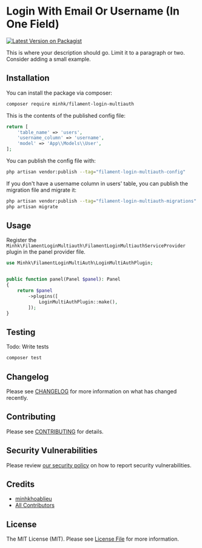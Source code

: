 # Login With Email Or Username (In One Field)

[![Latest Version on Packagist](https://img.shields.io/packagist/v/minhk/filament-login-multiauth.svg?style=flat-square)](https://packagist.org/packages/minhk/filament-login-multiauth)

This is where your description should go. Limit it to a paragraph or two. Consider adding a small example.

## Installation

You can install the package via composer:

```bash
composer require minhk/filament-login-multiauth 
```

This is the contents of the published config file:

```php
return [
    'table_name' => 'users',
    'username_column' => 'username',
    'model' => 'App\\Models\\User',
];
```

You can publish the config file with:

```bash
php artisan vendor:publish --tag="filament-login-multiauth-config"
```

If you don't have a username column in users' table, you can publish the migration file and migrate it:

```bash
php artisan vendor:publish --tag="filament-login-multiauth-migrations"
php artisan migrate
```

## Usage

Register the `Minhk\FilamentLoginMultiauth\FilamentLoginMultiauthServiceProvider` plugin in the panel provider
file.

```php
use Minhk\FilamentLoginMultiAuth\LoginMultiAuthPlugin;


public function panel(Panel $panel): Panel
{
    return $panel
        ->plugins([
            LoginMultiAuthPlugin::make(),
        ]);
}
```

## Testing

Todo: Write tests

```bash
composer test
```

## Changelog

Please see [CHANGELOG](CHANGELOG.md) for more information on what has changed recently.

## Contributing

Please see [CONTRIBUTING](.github/CONTRIBUTING.md) for details.

## Security Vulnerabilities

Please review [our security policy](../../security/policy) on how to report security vulnerabilities.

## Credits

- [minhkhoablieu](https://github.com/minhkhoablieu)
- [All Contributors](../../contributors)

## License

The MIT License (MIT). Please see [License File](LICENSE.md) for more information.
